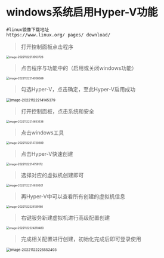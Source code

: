 # windows系统启用Hyper-V功能

```apl
#linux镜像下载地址
https://www.linux.org/ pages/ download/
```

>打开控制面板点击程序

<img src="https://mapstore-1307680469.cos.ap-chongqing.myqcloud.com/img/202211222139057.png" alt="image-20221122213953726" style="zoom:50%;" />



>点击程序与功能中的（启用或关闭windows功能）

<img src="https://mapstore-1307680469.cos.ap-chongqing.myqcloud.com/img/202211222140656.png" alt="image-20221122214058589" style="zoom:50%;" />



>勾选Hyper-V，点击确定，至此Hyper-V启用成功

<img src="https://mapstore-1307680469.cos.ap-chongqing.myqcloud.com/img/202211222141421.png" alt="image-20221122214145379" style="zoom: 67%;" />



>打开控制面板，点击系统和安全

<img src="https://mapstore-1307680469.cos.ap-chongqing.myqcloud.com/img/202211222146612.png" alt="image-20221122214653538" style="zoom:50%;" />



>点击windows工具

<img src="https://mapstore-1307680469.cos.ap-chongqing.myqcloud.com/img/202211222147455.png" alt="image-20221122214720389" style="zoom:50%;" />



>点击Hyper-V快速创建

<img src="https://mapstore-1307680469.cos.ap-chongqing.myqcloud.com/img/202211222147241.png" alt="image-20221122214759172" style="zoom:50%;" />



>选择对应的虚拟机创建即可

<img src="https://mapstore-1307680469.cos.ap-chongqing.myqcloud.com/img/202211222148557.png" alt="image-20221122214830501" style="zoom:50%;" />







>再Hyper-V中可以查看所有创建的虚拟机信息

<img src="https://mapstore-1307680469.cos.ap-chongqing.myqcloud.com/img/202211222241275.png" alt="image-20221122224139180" style="zoom:50%;" />

>右键服务新建虚拟机进行高级配置创建

<img src="https://mapstore-1307680469.cos.ap-chongqing.myqcloud.com/img/202211222242572.png" alt="image-20221122224210480" style="zoom:50%;" />



>完成相关配置进行创建，初始化完成后即可登录使用

<img src="https://mapstore-1307680469.cos.ap-chongqing.myqcloud.com/img/202211222255559.png" alt="image-20221122225552493" style="zoom: 67%;" />